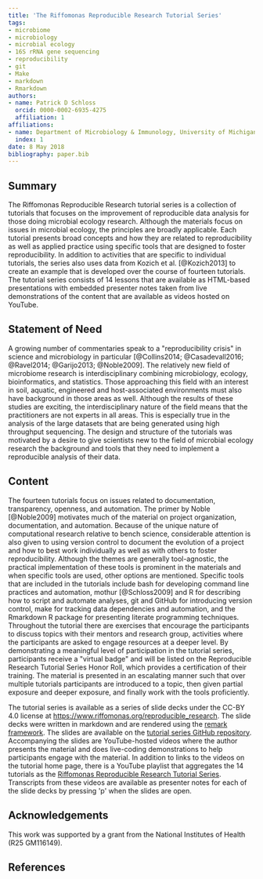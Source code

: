 ```yaml
---
title: 'The Riffomonas Reproducible Research Tutorial Series'
tags:
- microbiome
- microbiology
- microbial ecology
- 16S rRNA gene sequencing
- reproducibility
- git
- Make
- markdown
- Rmarkdown
authors:
- name: Patrick D Schloss
  orcid: 0000-0002-6935-4275
  affiliation: 1
affiliations:
- name: Department of Microbiology & Immunology, University of Michigan, Ann Arbor, MI USA
  index: 1
date: 8 May 2018
bibliography: paper.bib
---
```


## Summary
The Riffomonas Reproducible Research tutorial series is a collection of tutorials that focuses on the improvement of reproducible data analysis for those doing microbial ecology research. Although the materials focus on issues in microbial ecology, the principles are broadly applicable. Each tutorial presents broad concepts and how they are related to reproducibility as well as applied practice using specific tools that are designed to foster reproducibility. In addition to activities that are specific to individual tutorials, the series also uses data from Kozich et al. [@Kozich2013] to create an example that is developed over the course of fourteen tutorials. The tutorial series consists of 14 lessons that are available as HTML-based presentations with embedded presenter notes taken from live demonstrations of the content that are available as videos hosted on YouTube.


## Statement of Need
A growing number of commentaries speak to a "reproducibility crisis" in science and microbiology in particular [@Collins2014; @Casadevall2016; @Ravel2014; @Garijo2013; @Noble2009]. The relatively new field of microbiome research is interdisciplinary combining microbiology, ecology, bioinformatics, and statistics. Those approaching this field with an interest in soil, aquatic, engineered and host-associated environments must also have background in those areas as well. Although the results of these studies are exciting, the interdisciplinary nature of the field means that the practitioners are not experts in all areas. This is especially true in the analysis of the large datasets that are being generated using high throughput sequencing. The design and structure of the tutorials was motivated by a desire to give scientists new to the field of microbial ecology research the background and tools that they need to implement a reproducible analysis of their data.


## Content
The fourteen tutorials focus on issues related to documentation, transparency, openness, and automation. The primer by Noble [@Noble2009] motivates much of the material on project organization, documentation, and automation. Because of the unique nature of computational research relative to bench science, considerable attention is also given to using version control to document the evolution of a project and how to best work individually as well as with others to foster reproducibility. Although the themes are generally tool-agnostic, the practical implementation of these tools is prominent in the materials and when specific tools are used, other options are mentioned. Specific tools that are included in the tutorials include bash for developing command line practices and automation, mothur [@Schloss2009] and R for describing how to script and automate analyses, git and GitHub for introducing version control, make for tracking data dependencies and automation, and the Rmarkdown R package for presenting literate programming techniques. Throughout the tutorial there are exercises that encourage the participants to discuss topics with their mentors and research group, activities where the participants are asked to engage resources at a deeper level. By demonstrating a meaningful level of participation in the tutorial series, participants receive a "virtual badge" and will be listed on the Reproducible Research Tutorial Series Honor Roll, which provides a certification of their training. The material is presented in an escalating manner such that over multiple tutorials participants are introduced to a topic, then given partial exposure and deeper exposure, and finally work with the tools proficiently.

The tutorial series is available as a series of slide decks under the CC-BY 4.0 license at https://www.riffomonas.org/reproducible_research. The slide decks were written in markdown and are rendered using the [remark framework](https://remarkjs.com). The slides are available on the [tutorial series GitHub repository](https://github.com/riffomonas/reproducible_research). Accompanying the slides are YouTube-hosted videos where the author presents the material and does live-coding demonstrations to help participants engage with the material. In addition to links to the videos on the tutorial home page, there is a YouTube playlist that aggregates the 14 tutorials as the [Riffomonas Reproducible Research Tutorial Series](https://www.youtube.com/watch?v=CfO_f6a3XSo&list=PLmNrK_nkqBpL0d2E26TqPkmTAfelYKbQX). Transcripts from these videos are available as presenter notes for each of the slide decks by pressing 'p' when the slides are open.


## Acknowledgements
This work was supported by a grant from the National Institutes of Health (R25 GM116149).


## References
